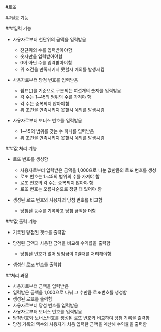 #로또 

##필요 기능

###입력 기능

- 사용자로부터 천단위의 금액을 입력받음
    - 천단위의 수를 입력받아야함
    - 숫자만을 입력받아야함
    - 0이 아닌 수를 입력받아야함  
    - 위 조건을 만족시키지 못할시 예외를 발생시킴
    

- 사용자로부터 당첨 번호를 입력받음
    - 쉼표(,)를 기준으로 구분되는 여섯개의 숫자를 입력받음
    - 각 수는 1~45의 범위의 수를 가져야 함
    - 각 수는 중복되지 않아야함
    - 위 조건을 만족시키지 못할시 예외를 발생시킴
    

- 사용자로부터 보너스 번호를 입력받음
    - 1~45의 범위를 갖는 수 하나를 입력받음
    - 위 조건을 만족시키지 못할시 예외를 발생시킴

###값 처리 기능

- 로또 번호를 생성함
    - 사용자로부터 입력받은 금액을 1,000으로 나눈 값만큼의 로또 번호를 생성
    - 로또 번호는 1~45의 범위의 수를 가져야 함 
    - 로또 번호의 각 수는 중복되지 않아야 함 
    - 로또 번호는 오름차순으로 정렬 돼 있어야 함
    

- 생성된 로또 번호와 사용자의 당첨 번호를 비교함
    - 당첨된 등수를 기록하고 당첨 금액을 더함
  
###값 출력 기능

- 기록된 당첨된 갯수를 출력함

- 당첨된 금액과 사용한 금액을 비교해 수익률을 출력함
    - 당첨된 번호가 없어 당첨금이 0일때를 처리해야함 

- 생성한 로또 번호를 출력함

##처리 과정
  - 사용자로부터 금액을 입력받음
  - 입력받은 금액을 1,000으로 나눠 그 수만큼 로또번호를 생성함
  - 생성된 로또를 출력함
  - 사용자로부터 당첨 번호를 입력받음
  - 사용자로부터 보너스 번호를 입력받음
  - 당첨번호와 보너스번호를 생성된 로또 번호와 비교하여 당첨 기록을 출력함
  - 당첨 기록의 액수와 사용자가 처음 입력한 금액을 계산해 수익률을 출력함